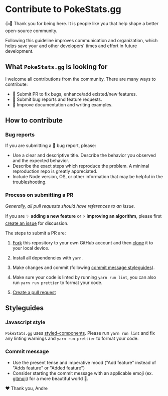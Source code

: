 # Contribute to PokeStats.gg

:+1::tada: Thank you for being here. It is people like you that help shape a better open-source community.

Following this guideline improves communication and organization, which helps save your and other developers' times and effort in future development.

## What `PokeStats.gg` is looking for

I welcome all contributions from the community. There are many ways to contribute:

- :art: Submit PR to fix bugs, enhance/add existed/new features.
- :children_crossing: Submit bug reports and feature requests.
- :pencil: Improve documentation and writing examples.

## How to contribute

### Bug reports

If you are submitting a :bug: bug report, please:

- Use a clear and descriptive title. Describe the behavior you observed and the expected behavior.
- Describe the exact steps which reproduce the problem. A minimal reproduction repo is greatly appreciated.
- Include Node version, OS, or other information that may be helpful in the troubleshooting.

### Process on submitting a PR

_Generally, all pull requests should have references to an issue._

If you are :sparkles: **adding a new feature** or :zap: **improving an algorithm**, please first [create an issue](../../issues/new) for discussion.

The steps to submit a PR are:

1. [Fork](https://help.github.com/articles/fork-a-repo/) this repository to your own GitHub account and then [clone](https://help.github.com/articles/cloning-a-repository/) it to your local device.

2. Install all dependencies with `yarn`.

3. Make changes and commit (following [commit message styleguides](#commit-message)).

4. Make sure your code is linted by running `yarn run lint`, you can also run `yarn run prettier` to format your code.

5. [Create a pull request](https://help.github.com/en/articles/creating-a-pull-request-from-a-fork)

## Styleguides

### Javascript style

`PokeStats.gg` uses [styled-components](https://github.com/styled-components/styled-components). Please run `yarn run lint` and fix any linting warnings and `yarn run prettier` to format your code.

### Commit message

- Use the present tense and imperative mood ("Add feature" instead of "Adds feature" or "Added feature")
- Consider starting the commit message with an applicable emoji (ex. [gitmoji](https://gitmoji.carloscuesta.me)) for a more beautiful world :rainbow:.

:heart: Thank you,
Andre
